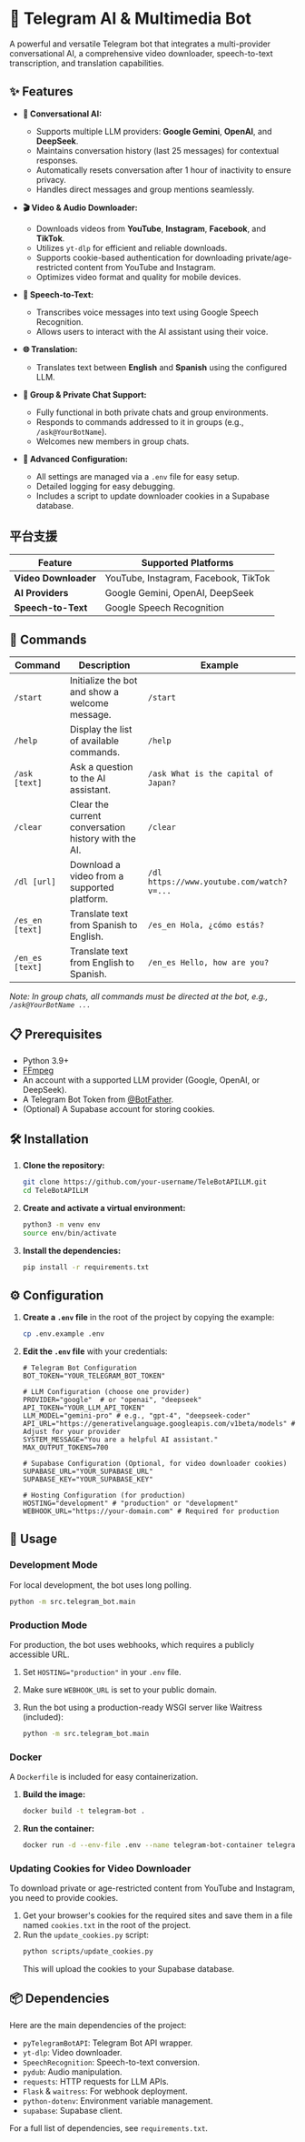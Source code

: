 # 🤖 Telegram AI & Multimedia Bot

A powerful and versatile Telegram bot that integrates a multi-provider conversational AI, a comprehensive video downloader, speech-to-text transcription, and translation capabilities.

## ✨ Features

- **🧠 Conversational AI:**
  - Supports multiple LLM providers: **Google Gemini**, **OpenAI**, and **DeepSeek**.
  - Maintains conversation history (last 25 messages) for contextual responses.
  - Automatically resets conversation after 1 hour of inactivity to ensure privacy.
  - Handles direct messages and group mentions seamlessly.

- **🎬 Video & Audio Downloader:**
  - Downloads videos from **YouTube**, **Instagram**, **Facebook**, and **TikTok**.
  - Utilizes `yt-dlp` for efficient and reliable downloads.
  - Supports cookie-based authentication for downloading private/age-restricted content from YouTube and Instagram.
  - Optimizes video format and quality for mobile devices.

- **🎤 Speech-to-Text:**
  - Transcribes voice messages into text using Google Speech Recognition.
  - Allows users to interact with the AI assistant using their voice.

- **🌐 Translation:**
  - Translates text between **English** and **Spanish** using the configured LLM.

- **👥 Group & Private Chat Support:**
  - Fully functional in both private chats and group environments.
  - Responds to commands addressed to it in groups (e.g., `/ask@YourBotName`).
  - Welcomes new members in group chats.

- **🔧 Advanced Configuration:**
  - All settings are managed via a `.env` file for easy setup.
  - Detailed logging for easy debugging.
  - Includes a script to update downloader cookies in a Supabase database.

## 平台支援

| Feature             | Supported Platforms                               |
| ------------------- | ------------------------------------------------- |
| **Video Downloader**| YouTube, Instagram, Facebook, TikTok              |
| **AI Providers**    | Google Gemini, OpenAI, DeepSeek                   |
| **Speech-to-Text**  | Google Speech Recognition                         |

## 🤖 Commands

| Command        | Description                                       | Example                                           |
| -------------- | ------------------------------------------------- | ------------------------------------------------- |
| `/start`       | Initialize the bot and show a welcome message.    | `/start`                                          |
| `/help`        | Display the list of available commands.           | `/help`                                           |
| `/ask [text]`  | Ask a question to the AI assistant.               | `/ask What is the capital of Japan?`              |
| `/clear`       | Clear the current conversation history with the AI. | `/clear`                                          |
| `/dl [url]`    | Download a video from a supported platform.       | `/dl https://www.youtube.com/watch?v=...`         |
| `/es_en [text]`| Translate text from Spanish to English.           | `/es_en Hola, ¿cómo estás?`                       |
| `/en_es [text]`| Translate text from English to Spanish.           | `/en_es Hello, how are you?`                      |

*Note: In group chats, all commands must be directed at the bot, e.g., `/ask@YourBotName ...`*

## 📋 Prerequisites

- Python 3.9+
- [FFmpeg](https://ffmpeg.org/download.html)
- An account with a supported LLM provider (Google, OpenAI, or DeepSeek).
- A Telegram Bot Token from [@BotFather](https://t.me/BotFather).
- (Optional) A Supabase account for storing cookies.

## 🛠️ Installation

1.  **Clone the repository:**
    ```bash
    git clone https://github.com/your-username/TeleBotAPILLM.git
    cd TeleBotAPILLM
    ```

2.  **Create and activate a virtual environment:**
    ```bash
    python3 -m venv env
    source env/bin/activate
    ```

3.  **Install the dependencies:**
    ```bash
    pip install -r requirements.txt
    ```

## ⚙️ Configuration

1.  **Create a `.env` file** in the root of the project by copying the example:
    ```bash
    cp .env.example .env
    ```

2.  **Edit the `.env` file** with your credentials:

    ```env
    # Telegram Bot Configuration
    BOT_TOKEN="YOUR_TELEGRAM_BOT_TOKEN"

    # LLM Configuration (choose one provider)
    PROVIDER="google"  # or "openai", "deepseek"
    API_TOKEN="YOUR_LLM_API_TOKEN"
    LLM_MODEL="gemini-pro" # e.g., "gpt-4", "deepseek-coder"
    API_URL="https://generativelanguage.googleapis.com/v1beta/models" # Adjust for your provider
    SYSTEM_MESSAGE="You are a helpful AI assistant."
    MAX_OUTPUT_TOKENS=700

    # Supabase Configuration (Optional, for video downloader cookies)
    SUPABASE_URL="YOUR_SUPABASE_URL"
    SUPABASE_KEY="YOUR_SUPABASE_KEY"

    # Hosting Configuration (for production)
    HOSTING="development" # "production" or "development"
    WEBHOOK_URL="https://your-domain.com" # Required for production
    ```

## 🚀 Usage

### Development Mode

For local development, the bot uses long polling.

```bash
python -m src.telegram_bot.main
```

### Production Mode

For production, the bot uses webhooks, which requires a publicly accessible URL.

1.  Set `HOSTING="production"` in your `.env` file.
2.  Make sure `WEBHOOK_URL` is set to your public domain.
3.  Run the bot using a production-ready WSGI server like Waitress (included):

    ```bash
    python -m src.telegram_bot.main
    ```

### Docker

A `Dockerfile` is included for easy containerization.

1.  **Build the image:**
    ```bash
    docker build -t telegram-bot .
    ```

2.  **Run the container:**
    ```bash
    docker run -d --env-file .env --name telegram-bot-container telegram-bot
    ```

### Updating Cookies for Video Downloader

To download private or age-restricted content from YouTube and Instagram, you need to provide cookies.

1.  Get your browser's cookies for the required sites and save them in a file named `cookies.txt` in the root of the project.
2.  Run the `update_cookies.py` script:
    ```bash
    python scripts/update_cookies.py
    ```
    This will upload the cookies to your Supabase database.

## 📦 Dependencies

Here are the main dependencies of the project:

- `pyTelegramBotAPI`: Telegram Bot API wrapper.
- `yt-dlp`: Video downloader.
- `SpeechRecognition`: Speech-to-text conversion.
- `pydub`: Audio manipulation.
- `requests`: HTTP requests for LLM APIs.
- `Flask` & `waitress`: For webhook deployment.
- `python-dotenv`: Environment variable management.
- `supabase`: Supabase client.

For a full list of dependencies, see `requirements.txt`.
